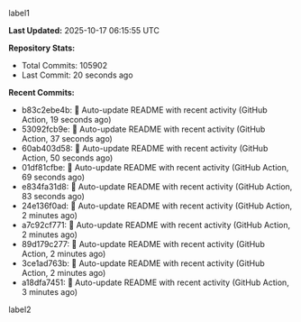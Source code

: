 
label1 
<!-- ACTIVITY_START -->
**Last Updated:** 2025-10-17 06:15:55 UTC

**Repository Stats:**
- Total Commits: 105902
- Last Commit: 20 seconds ago

**Recent Commits:**
- b83c2ebe4b: 🤖 Auto-update README with recent activity (GitHub Action, 19 seconds ago)
- 53092fcb9e: 🤖 Auto-update README with recent activity (GitHub Action, 37 seconds ago)
- 60ab403d58: 🤖 Auto-update README with recent activity (GitHub Action, 50 seconds ago)
- 01df81cfbe: 🤖 Auto-update README with recent activity (GitHub Action, 69 seconds ago)
- e834fa31d8: 🤖 Auto-update README with recent activity (GitHub Action, 83 seconds ago)
- 24e136f0ad: 🤖 Auto-update README with recent activity (GitHub Action, 2 minutes ago)
- a7c92cf771: 🤖 Auto-update README with recent activity (GitHub Action, 2 minutes ago)
- 89d179c277: 🤖 Auto-update README with recent activity (GitHub Action, 2 minutes ago)
- 3ce1ad763b: 🤖 Auto-update README with recent activity (GitHub Action, 2 minutes ago)
- a18dfa7451: 🤖 Auto-update README with recent activity (GitHub Action, 3 minutes ago)
<!-- ACTIVITY_END -->

label2
